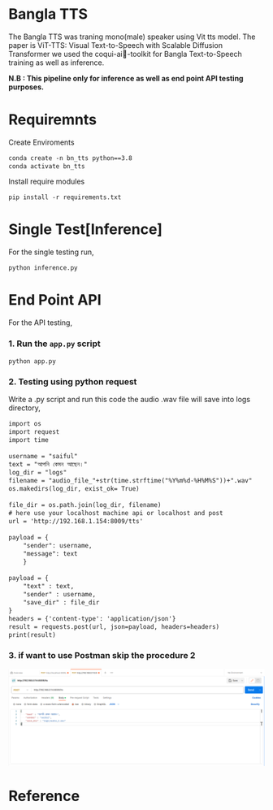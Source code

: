 # Bangla TTS
The Bangla TTS was traning mono(male) speaker using Vit tts model. The paper is ViT-TTS: Visual Text-to-Speech with Scalable Diffusion Transformer we used the coqui-ai🐸-toolkit for Bangla Text-to-Speech training as well as inference.

__N.B : This pipeline only for inference as well as end point API testing purposes.__

# Requiremnts
Create Enviroments
```
conda create -n bn_tts python==3.8
conda activate bn_tts
```
Install require modules

```
pip install -r requirements.txt
```

# Single Test[Inference]

For the single testing run,

```
python inference.py
```


# End Point API
 For the API testing,

### 1. Run the ```app.py``` script
```
python app.py

```
### 2. Testing using python request
Write a .py script and run this code the audio .wav file will save into logs directory,

```
import os
import request
import time

username = "saiful"
text = "আপনি কেমন আছেন।"
log_dir = "logs"
filename = "audio_file_"+str(time.strftime("%Y%m%d-%H%M%S"))+".wav"
os.makedirs(log_dir, exist_ok= True)

file_dir = os.path.join(log_dir, filename)
# here use your localhost machine api or localhost and post 
url = 'http://192.168.1.154:8009/tts'

payload = {
    "sender": username, 
    "message": text
    }

payload = {
    "text" : text,
    "sender" : username,
    "save_dir" : file_dir
}
headers = {'content-type': 'application/json'} 
result = requests.post(url, json=payload, headers=headers)
print(result)

```

### 3. if want to use Postman skip the procedure 2

![alt text](image/api_for_tts.png)


# Reference




